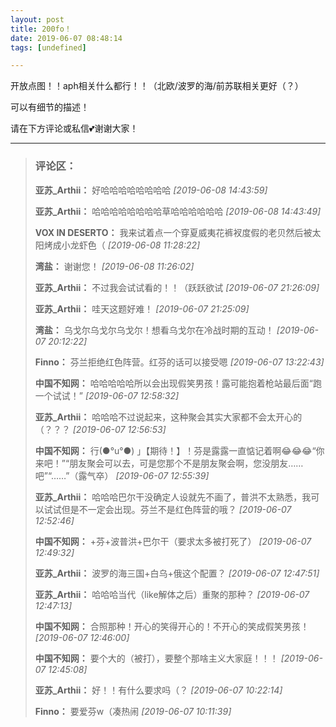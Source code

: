 ```yaml
---
layout: post
title: 200fo！
date: 2019-06-07 08:48:14
tags: [undefined]

---
```

开放点图！！aph相关什么都行！！（北欧/波罗的海/前苏联相关更好（？）

可以有细节的描述！

请在下方评论或私信💕谢谢大家！

---
> ### 评论区：
>**亚苏_Arthii：** 好哈哈哈哈哈哈哈哈  *[2019-06-08 14:43:59]*
>
>**亚苏_Arthii：** 哈哈哈哈哈哈哈哈草哈哈哈哈哈哈  *[2019-06-08 14:43:49]*
>
>**VOX IN DESERTO：** 我来试着点一个穿夏威夷花裤衩度假的老贝然后被太阳烤成小龙虾色（  *[2019-06-08 11:28:22]*
>
>**湾盐：** 谢谢您！  *[2019-06-08 11:26:02]*
>
>**亚苏_Arthii：** 不过我会试试看的！！（跃跃欲试  *[2019-06-07 21:26:09]*
>
>**亚苏_Arthii：** 哇天这题好难！  *[2019-06-07 21:25:09]*
>
>**湾盐：** 乌戈尔乌戈尔乌戈尔！想看乌戈尔在冷战时期的互动！  *[2019-06-07 20:12:22]*
>
>**Finno：** 芬兰拒绝红色阵营。红芬的话可以接受嗯  *[2019-06-07 13:22:43]*
>
>**中国不知网：** 哈哈哈哈哈所以会出现假笑男孩！露可能抱着枪站最后面“跑一个试试！”  *[2019-06-07 12:58:32]*
>
>**亚苏_Arthii：** 哈哈哈不过说起来，这种聚会其实大家都不会太开心的（？？？  *[2019-06-07 12:56:53]*
>
>**中国不知网：** 行(●&deg;u&deg;●)​&nbsp;」【期待！】！芬是露露一直惦记着啊😂😂😂“你来吧！”“朋友聚会可以去，可是您那个不是朋友聚会啊，您没朋友……吧”“……”（露气卒）  *[2019-06-07 12:55:39]*
>
>**亚苏_Arthii：** 哈哈哈巴尔干没确定人设就先不画了，普洪不太熟悉，我可以试试但是不一定会出现。芬兰不是红色阵营的哦？  *[2019-06-07 12:52:46]*
>
>**中国不知网：** +芬+波普洪+巴尔干（要求太多被打死了）  *[2019-06-07 12:49:32]*
>
>**亚苏_Arthii：** 波罗的海三国+白乌+俄这个配置？  *[2019-06-07 12:47:51]*
>
>**亚苏_Arthii：** 哈哈哈当代（like解体之后）重聚的那种？  *[2019-06-07 12:47:13]*
>
>**中国不知网：** 合照那种！开心的笑得开心的！不开心的笑成假笑男孩！  *[2019-06-07 12:46:00]*
>
>**中国不知网：** 要个大的（被打），要整个那啥主义大家庭！！！  *[2019-06-07 12:45:08]*
>
>**亚苏_Arthii：** 好！！有什么要求吗（？  *[2019-06-07 10:22:14]*
>
>**Finno：** 要爱芬w（凑热闹  *[2019-06-07 10:11:39]*
>
>